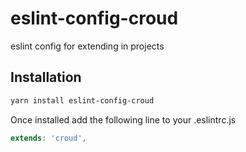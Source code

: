 # eslint-config-croud
eslint config for extending in projects

## Installation
```bash
yarn install eslint-config-croud
```

Once installed add the following line to your .eslintrc.js
```js
extends: 'croud',
```
